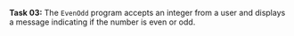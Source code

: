 **Task 03:**  The `EvenOdd` program accepts an integer from a user and displays a message indicating if the number is even or odd. 